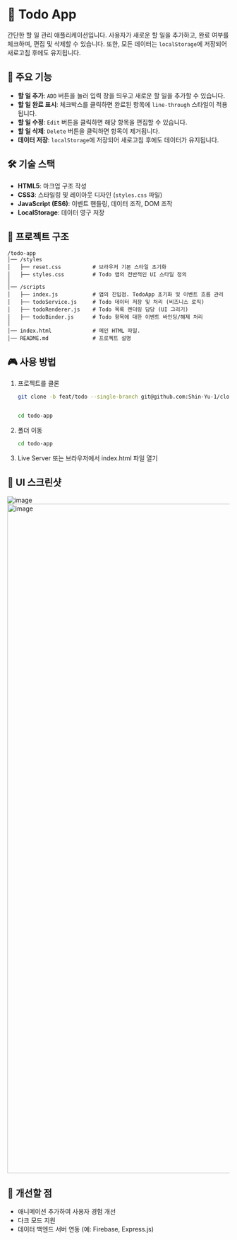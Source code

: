 # 📌 Todo App

간단한 할 일 관리 애플리케이션입니다. 사용자가 새로운 할 일을 추가하고, 완료 여부를 체크하며, 편집 및 삭제할 수 있습니다. 또한, 모든 데이터는 `localStorage`에 저장되어 새로고침 후에도 유지됩니다.

## 🚀 주요 기능
- **할 일 추가**: `ADD` 버튼을 눌러 입력 창을 띄우고 새로운 할 일을 추가할 수 있습니다.
- **할 일 완료 표시**: 체크박스를 클릭하면 완료된 항목에 `line-through` 스타일이 적용됩니다.
- **할 일 수정**: `Edit` 버튼을 클릭하면 해당 항목을 편집할 수 있습니다.
- **할 일 삭제**: `Delete` 버튼을 클릭하면 항목이 제거됩니다.
- **데이터 저장**: `localStorage`에 저장되어 새로고침 후에도 데이터가 유지됩니다.

## 🛠️ 기술 스택
- **HTML5**: 마크업 구조 작성
- **CSS3**: 스타일링 및 레이아웃 디자인 (`styles.css` 파일)
- **JavaScript (ES6)**: 이벤트 핸들링, 데이터 조작, DOM 조작
- **LocalStorage**: 데이터 영구 저장

## 📂 프로젝트 구조
```
/todo-app
│── /styles
│   ├── reset.css          # 브라우저 기본 스타일 초기화
│   ├── styles.css         # Todo 앱의 전반적인 UI 스타일 정의
│
│── /scripts
│   ├── index.js           # 앱의 진입점. TodoApp 초기화 및 이벤트 흐름 관리
│   ├── todoService.js     # Todo 데이터 저장 및 처리 (비즈니스 로직)
│   ├── todoRenderer.js    # Todo 목록 렌더링 담당 (UI 그리기)
│   ├── todoBinder.js      # Todo 항목에 대한 이벤트 바인딩/해제 처리
│
│── index.html             # 메인 HTML 파일.
│── README.md              # 프로젝트 설명
```

## 🎮 사용 방법
1. 프로젝트를 클론
   ```sh
   git clone -b feat/todo --single-branch git@github.com:Shin-Yu-1/clone.git


   cd todo-app
   ```
2. 폴더 이동
   ```sh
   cd todo-app
   ```
3. Live Server 또는 브라우저에서 index.html 파일 열기

## 📸 UI 스크린샷
![image](https://github.com/user-attachments/assets/b98c2055-7498-42dd-bf94-1a8cde20a5af)
<img width="1512" alt="image" src="https://github.com/user-attachments/assets/adc1d61a-fe4e-4b63-90a6-4e49d0f51ed6" />

## 📌 개선할 점
- 애니메이션 추가하여 사용자 경험 개선
- 다크 모드 지원
- 데이터 백엔드 서버 연동 (예: Firebase, Express.js)

